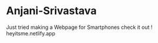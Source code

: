 # Anjani-Srivastava
Just tried making a Webpage for Smartphones
check it out !
heyitsme.netlify.app
